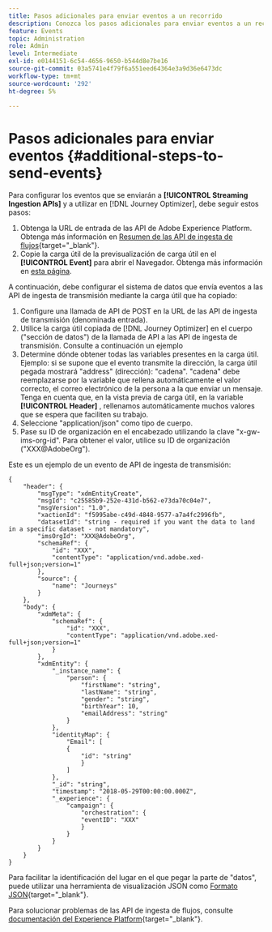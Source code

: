 ```yaml
---
title: Pasos adicionales para enviar eventos a un recorrido
description: Conozca los pasos adicionales para enviar eventos a un recorrido
feature: Events
topic: Administration
role: Admin
level: Intermediate
exl-id: e0144151-6c54-4656-9650-b544d8e7be16
source-git-commit: 03a5741e4f79f6a551eed64364e3a9d36e6473dc
workflow-type: tm+mt
source-wordcount: '292'
ht-degree: 5%

---
```


# Pasos adicionales para enviar eventos {#additional-steps-to-send-events}

Para configurar los eventos que se enviarán a **[!UICONTROL Streaming Ingestion APIs]** y a utilizar en [!DNL Journey Optimizer], debe seguir estos pasos:

1. Obtenga la URL de entrada de las API de Adobe Experience Platform. Obtenga más información en [Resumen de las API de ingesta de flujos](https://experienceleague.adobe.com/docs/experience-platform/ingestion/streaming/overview.html?lang=es){target=&quot;_blank&quot;}.
1. Copie la carga útil de la previsualización de carga útil en el **[!UICONTROL Event]** para abrir el Navegador. Obtenga más información en [esta página](../event/about-creating.md#define-the-payload-fields).

A continuación, debe configurar el sistema de datos que envía eventos a las API de ingesta de transmisión mediante la carga útil que ha copiado:

1. Configure una llamada de API de POST en la URL de las API de ingesta de transmisión (denominada entrada).
1. Utilice la carga útil copiada de [!DNL Journey Optimizer] en el cuerpo (&quot;sección de datos&quot;) de la llamada de API a las API de ingesta de transmisión. Consulte a continuación un ejemplo
1. Determine dónde obtener todas las variables presentes en la carga útil. Ejemplo: si se supone que el evento transmite la dirección, la carga útil pegada mostrará &quot;address&quot; (dirección): &quot;cadena&quot;. &quot;cadena&quot; debe reemplazarse por la variable que rellena automáticamente el valor correcto, el correo electrónico de la persona a la que enviar un mensaje. Tenga en cuenta que, en la vista previa de carga útil, en la variable **[!UICONTROL Header]** , rellenamos automáticamente muchos valores que se espera que faciliten su trabajo.
1. Seleccione &quot;application/json&quot; como tipo de cuerpo.
1. Pase su ID de organización en el encabezado utilizando la clave &quot;x-gw-ims-org-id&quot;. Para obtener el valor, utilice su ID de organización (&quot;XXX@AdobeOrg&quot;).

Este es un ejemplo de un evento de API de ingesta de transmisión:

```
{
    "header": {
        "msgType": "xdmEntityCreate",
        "msgId": "c25585b9-252e-431d-b562-e73da70c04e7",
        "msgVersion": "1.0",
        "xactionId": "f5995abe-c49d-4848-9577-a7a4fc2996fb",
        "datasetId": "string - required if you want the data to land in a specific dataset - not mandatory",
        "imsOrgId": "XXX@AdobeOrg",
        "schemaRef": {
            "id": "XXX",
            "contentType": "application/vnd.adobe.xed-full+json;version=1"
        },
        "source": {
            "name": "Journeys"
        }
    },
    "body": {
        "xdmMeta": {
            "schemaRef": {
                "id": "XXX",
                "contentType": "application/vnd.adobe.xed-full+json;version=1"
            }
        },
        "xdmEntity": {
            "_instance_name": {
                "person": {
                    "firstName": "string",
                    "lastName": "string",
                    "gender": "string",
                    "birthYear": 10,
                    "emailAddress": "string"
                }
            },
            "identityMap": {
                "Email": [
                {
                    "id": "string"
                    }
                ]
            },
            "_id": "string",
            "timestamp": "2018-05-29T00:00:00.000Z",
            "_experience": {
                "campaign": {
                    "orchestration": {
                    "eventID": "XXX"
                    }
                }
            }
        }
    }
}
```

Para facilitar la identificación del lugar en el que pegar la parte de &quot;datos&quot;, puede utilizar una herramienta de visualización JSON como [Formato JSON](https://jsonformatter.curiousconcept.com){target=&quot;_blank&quot;}.

Para solucionar problemas de las API de ingesta de flujos, consulte [documentación del Experience Platform](https://experienceleague.adobe.com/docs/experience-platform/ingestion/streaming/troubleshooting.html){target=&quot;_blank&quot;}.
